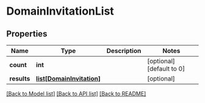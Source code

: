 # DomainInvitationList

## Properties
Name | Type | Description | Notes
------------ | ------------- | ------------- | -------------
**count** | **int** |  | [optional] [default to 0]
**results** | [**list[DomainInvitation]**](DomainInvitation.md) |  | [optional] 

[[Back to Model list]](../README.md#documentation-for-models) [[Back to API list]](../README.md#documentation-for-api-endpoints) [[Back to README]](../README.md)

